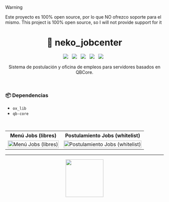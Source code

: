 > [!WARNING]  
> Este proyecto es 100% open source, por lo que NO ofrezco soporte para el mismo.
> This project is 100% open source, so I will not provide support for it

<h1 align="center">💼 neko_jobcenter</h1>

<p align="center">
  <img src="https://img.shields.io/github/repo-size/imkuroneko/neko_jobcenter?style=flat"/> &nbsp;
  <img src="https://img.shields.io/github/languages/top/imkuroneko/neko_jobcenter?style=flat"/> &nbsp;
  <img src="https://img.shields.io/github/last-commit/imkuroneko/neko_jobcenter?color=pink&style=flat"/> &nbsp;
  <img src="https://img.shields.io/github/downloads/imkuroneko/neko_jobcenter/total?logo=github"/> &nbsp;
  <img src="https://img.shields.io/github/v/release/imkuroneko/neko_jobcenter?logo=github"/> &nbsp;
</p>

<p align="center">Sistema de postulación y oficina de empleos para servidores basados en QBCore. </p>

<br>

### 📦 Dependencias
- `ox_lib`
- `qb-core`

<br>

<table>
    <tr> <th> Menú Jobs (libres) </th> <th> Postulamiento Jobs (whitelist) </th> </tr>
    <tr>
        <td> <img src="https://github.com/imkuroneko/neko_jobcenter/assets/20273059/4100b173-6695-4b0b-a5c3-856979b978b7" width="100%" alt="Menú Jobs (libres)"/> </td>
        <td> <img src="https://github.com/imkuroneko/neko_jobcenter/assets/20273059/33d666c7-927b-48da-af12-faa7fc162e6a" width="100%" alt="Postulamiento Jobs (whitelist)"/> </td>
    </tr>
</table>

-----

<p align="center">
  <a href="https://kuroneko.im" target="_blank">
    <img src="https://kuroneko.im/web/assets/images/profile.png" width="120">
  </a>
</p>
